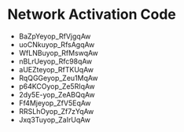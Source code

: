 # Network Activation Code
* BaZpYeyop_RfVjgqAw
* uoCNkuyop_RfsAgqAw
* WfLNBuyop_RfMswqAw
* nBLrUeyop_Rfc98qAw
* aUEZteyop_RfTKUqAw
* RqQGGeyop_Zeu1MqAw
* p64KCOyop_Ze5RIqAw
* 2dy5E-yop_ZeABQqAw
* Ff4Mjeyop_ZfV5EqAw
* RRSLhOyop_Zf7zYqAw
* Jxq3Tuyop_ZaIrUqAw